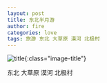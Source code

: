 ```yaml
---
layout: post
title: 东北半月游
author: fire
categories: love 
tags: 旅游 东北 大草原 漠河 北极村
---
```


![title](http://image.sideproject.cn/title/title_010.jpg){:class="image-title"}

东北 大草原 漠河 北极村